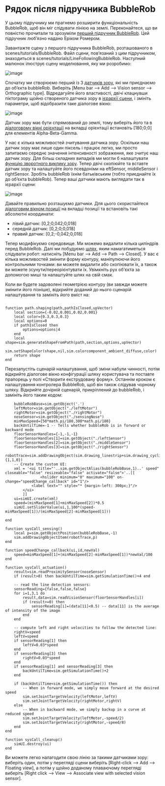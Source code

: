 # Рядок після підручника BubbleRob #

У цьому підручнику ми прагнемо розширити функціональність BubbleRob, щоб він міг слідувати лінією на землі. Переконайтеся, що ви повністю прочитали та зрозуміли [перший підручник BubbleRob](https://www.coppeliarobotics.com/helpFiles/en/bubbleRobTutorial.htm). Цей підручник люб’язно надано Еріком Ромером.

Завантажте сцену з першого підручника BubbleRob, розташованого в scenes/tutorials/BubbleRob. Файл сцени, пов’язаний з цим підручником, знаходиться в scenes/tutorials/LineFollowingBubbleRob. Наступний малюнок ілюструє сцену моделювання, яку ми розробимо:

![image](https://user-images.githubusercontent.com/121936602/217070315-69648f4b-a320-4e95-99d9-d4edc840a2eb.png)

Спочатку ми створюємо перший із 3 [датчиків зору](https://www.coppeliarobotics.com/helpFiles/en/visionSensors.htm), які ми приєднаємо до об’єкта bubbleRob. Виберіть [Menu bar --> Add --> Vision sensor --> Orthographic type]. Відредагуйте його властивості, двічі клацнувши піктограму щойно створеного датчика зору в [ієрархії сцени](https://www.coppeliarobotics.com/helpFiles/en/userInterface.htm#SceneHierarchy), і змініть параметри, щоб відобразити таке діалогове вікно:

![image](https://user-images.githubusercontent.com/121936602/217070505-12c41609-cf17-4048-aaf2-b9b9c17c20fa.png)

Датчик зору має бути спрямований до землі, тому виберіть його та в [діалоговому вікні орієнтації](https://www.coppeliarobotics.com/helpFiles/en/orientationDialog.htm) на вкладці орієнтації встановіть [180;0;0] для елементів Alpha-Beta-Gamma.

У нас є кілька можливостей зчитування датчика зору. Оскільки наш датчик зору має лише один піксель і працює легко, ми просто запитаємо середнє значення інтенсивності зображення, яке зчитує наш датчик зору. Для більш складних випадків ми могли б налаштувати [функцію зворотного виклику зору](https://www.coppeliarobotics.com/helpFiles/en/visionCallbackFunctions.htm). Тепер двічі скопіюйте та вставте датчик зору та налаштуйте його псевдоніми на eftSensor, middleSensor і rightSensor. Зробіть bubbleRob їхнім батьківським (тобто приєднайте їх до об’єкта bubbleRob). Тепер ваші датчики мають виглядати так в ієрархії сцени:

![image](https://user-images.githubusercontent.com/121936602/217070678-851c513a-f1a7-4afb-abb0-bcdf4a8c625e.png)

Давайте правильно розташуємо датчики. Для цього скористайтеся [діалоговим вікном позиції](https://www.coppeliarobotics.com/helpFiles/en/positionDialog.htm) на вкладці позиції та встановіть такі абсолютні координати:
- лівий датчик: [0,2;0,042;0,018]
- середній датчик: [0,2;0;0,018]
- правий датчик: [0,2;-0,042;0,018]

Тепер модифікуємо середовище. Ми можемо видалити кілька циліндрів перед BubbleRob. Далі ми побудуємо [шлях](), яким намагатиметься слідувати робот: натисніть [Menu bar --> Add --> Path --> Closed]. У вас є кілька можливостей змінити форму контуру, маніпулюючи його контрольними точками: ви можете видалити або скопіювати їх, а також ви можете зсунути/переорієнтувати їх. Увімкніть рух об'єкта за допомогою миші та налаштуйте шлях на свій смак.

Коли ви будете задоволені геометрією контуру (ви завжди можете змінити його пізніше), відкрийте доданий до нього сценарій налаштування та замініть його вміст на:
```path=require('path_customization')

function path.shaping(path,pathIsClosed,upVector)
    local section={-0.02,0.001,0.02,0.001}
    local color={0.3,0.3,0.3}
    local options=0
    if pathIsClosed then
        options=options|4
    end
    local shape=sim.generateShapeFromPath(path,section,options,upVector)
    sim.setShapeColor(shape,nil,sim.colorcomponent_ambient_diffuse,color)
    return shape
end
```
Перезапустіть сценарій налаштування, щоб зміни набули чинності, потім відкрийте діалогове вікно конфігурації шляху користувача та поставте прапорець у полі «Створити екструдовану форму».
Останнім кроком є налаштування контролера BubbleRob, щоб він також слідував чорному шляху. Відкрийте дочірній сценарій, прикріплений до bubbleRob, і замініть його таким кодом:
```function sysCall_init()
    bubbleRobBase=sim.getObject('.')
    leftMotor=sim.getObject("./leftMotor")
    rightMotor=sim.getObject("./rightMotor")
    noseSensor=sim.getObject("./sensingNose")
    minMaxSpeed={50*math.pi/180,300*math.pi/180}
    backUntilTime=-1 -- Tells whether bubbleRob is in forward or backward mode
    floorSensorHandles={-1,-1,-1}
    floorSensorHandles[1]=sim.getObject("./leftSensor")
    floorSensorHandles[2]=sim.getObject("./middleSensor")
    floorSensorHandles[3]=sim.getObject("./rightSensor")
    robotTrace=sim.addDrawingObject(sim.drawing_linestrip+sim.drawing_cyclic,2,0,-1,200,{1,1,0})
    -- Create the custom UI:
    xml = '<ui title="'..sim.getObjectAlias(bubbleRobBase,1)..' speed" closeable="false" resizeable="false" activate="false">'..[[
                <hslider minimum="0" maximum="100" on-change="speedChange_callback" id="1"/>
            <label text="" style="* {margin-left: 300px;}"/>
        </ui>
        ]]
    ui=simUI.create(xml)
    speed=(minMaxSpeed[1]+minMaxSpeed[2])*0.5
    simUI.setSliderValue(ui,1,100*(speed-minMaxSpeed[1])/(minMaxSpeed[2]-minMaxSpeed[1]))
    
end

function sysCall_sensing()
    local p=sim.getObjectPosition(bubbleRobBase,-1)
    sim.addDrawingObjectItem(robotTrace,p)
end 

function speedChange_callback(ui,id,newVal)
    speed=minMaxSpeed[1]+(minMaxSpeed[2]-minMaxSpeed[1])*newVal/100
end

function sysCall_actuation() 
    result=sim.readProximitySensor(noseSensor)
    if (result>0) then backUntilTime=sim.getSimulationTime()+4 end
    
    -- read the line detection sensors:
    sensorReading={false,false,false}
    for i=1,3,1 do
        result,data=sim.readVisionSensor(floorSensorHandles[i])
        if (result>=0) then
            sensorReading[i]=(data[11]<0.5) -- data[11] is the average of intensity of the image
        end
    end
    
    -- compute left and right velocities to follow the detected line:
    rightV=speed
    leftV=speed
    if sensorReading[1] then
        leftV=0.03*speed
    end
    if sensorReading[3] then
        rightV=0.03*speed
    end
    if sensorReading[1] and sensorReading[3] then
        backUntilTime=sim.getSimulationTime()+2
    end
    
    if (backUntilTime<sim.getSimulationTime()) then
        -- When in forward mode, we simply move forward at the desired speed
        sim.setJointTargetVelocity(leftMotor,leftV)
        sim.setJointTargetVelocity(rightMotor,rightV)
    else
        -- When in backward mode, we simply backup in a curve at reduced speed
        sim.setJointTargetVelocity(leftMotor,-speed/2)
        sim.setJointTargetVelocity(rightMotor,-speed/8)
    end
end 

function sysCall_cleanup() 
    simUI.destroy(ui)
end 
```
Ви можете легко налагодити свою лінію за такими датчиками зору: виберіть один, потім у перегляді сцени виберіть [Right-click --> Add --> Floating view], а потім у щойно доданому плаваючому перегляді виберіть [Right click --> View --> Associate view with selected vision sensor].
